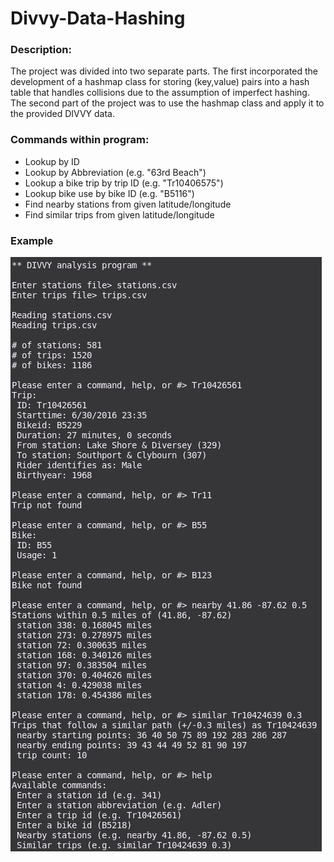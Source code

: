 # Divvy-Data-Hashing

### Description: 
The project was divided into two separate parts. The first incorporated the development of a hashmap class for storing (key,value) pairs into a hash table that handles collisions due to the assumption of imperfect hashing. The second part of the project was to use the hashmap class and apply it to the provided DIVVY data. 

### Commands within program:
- Lookup by ID
- Lookup by Abbreviation (e.g. "63rd Beach")
- Lookup a bike trip by trip ID (e.g. "Tr10406575")
- Lookup bike use by bike ID (e.g. "B5116")
- Find nearby stations from given latitude/longitude
- Find similar trips from given latitude/longitude

### Example
![alt text](https://github.com/JimPalomo/Divvy-Data-Hashing/blob/main/assets/sample-1.png)